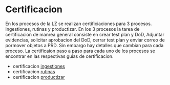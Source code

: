 # Certificacion

En los procesos de la LZ se realizan certificiaciones para 3 procesos. Ingestiones, rutinas y productizar. En los 3 procesos la tarea de certificacion de manrea general consiste en crear test plan y DoD, Adjuntar evidencias, solicitar aprobacion del DoD, cerrar test plan y enviar correo de pormover objetos a PRD. Sin embargo hay detalles que cambian para cada proceso. La certificaion paso a paso para cada uno de los procesos se encontrar en las respectivas guias de certificacion.

- certificacion [ingestiones](./ingestiones.md)
- certificacion [rutinas](./rutinas.md)
- certificacion [productizar](./productizar.md)